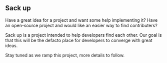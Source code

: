 Sack up
-------

Have a great idea for a project and want some help implementing it? Have an open-source project and would like an easier way to find contributers?


Sack up is a project intended to help developers find each other. Our goal is that this will be the defacto place for developers to converge with great ideas.

Stay tuned as we ramp this project, more details to follow.
